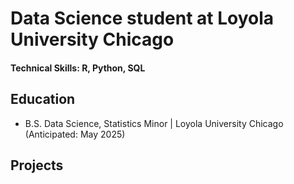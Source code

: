 # Data Science student at Loyola University Chicago


#### Technical Skills: R, Python, SQL


## Education
- B.S. Data Science, Statistics Minor | Loyola University Chicago (Anticipated: May 2025)


## Projects
